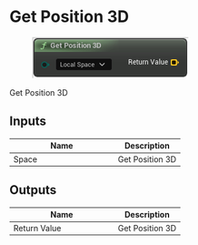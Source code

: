 # Get Position 3D

<div align="left" data-full-width="false">

<figure><img src="get_position_3d.png" alt=""><figcaption></figcaption></figure>

</div>

Get Position 3D

## Inputs

<table>
<thead><tr><th width="170">Name</th><th>Description</th></tr></thead>
<tbody>
<tr><td>Space</td><td>Get Position 3D</td></tr>
</tbody>
</table>

## Outputs

<table>
<thead><tr><th width="170">Name</th><th>Description</th></tr></thead>
<tbody>
<tr><td>Return Value</td><td>Get Position 3D</td></tr>
</tbody>
</table>
